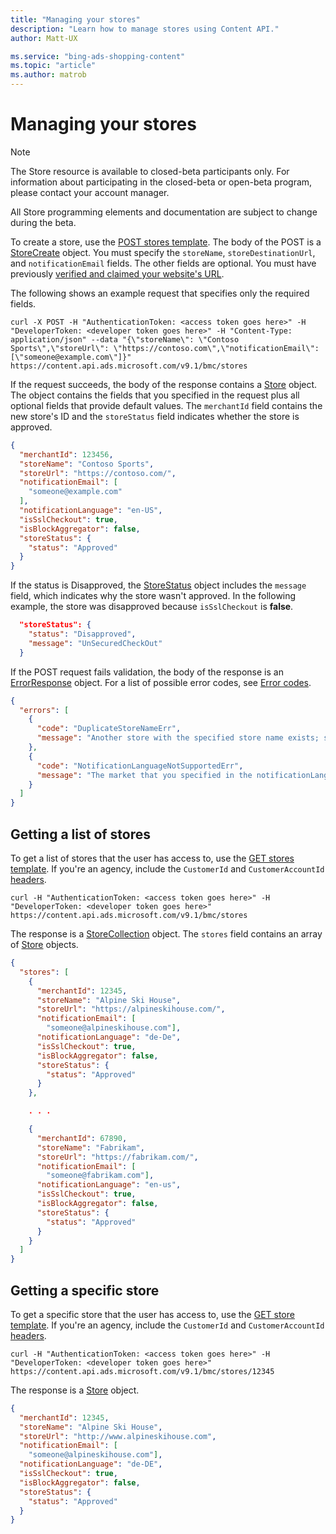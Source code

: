 ```yaml
---
title: "Managing your stores"
description: "Learn how to manage stores using Content API."
author: Matt-UX

ms.service: "bing-ads-shopping-content"
ms.topic: "article"
ms.author: matrob
---
```


# Managing your stores

> [!NOTE]
> The Store resource is available to closed-beta participants only. For information about participating in the closed-beta or open-beta program, please contact your account manager.
>
> All Store programming elements and documentation are subject to change during the beta.

To create a store, use the [POST stores template](store-resource.md#stores-template). The body of the POST is a [StoreCreate](store-resource.md#storecreate) object. You must specify the `storeName`, `storeDestinationUrl`, and `notificationEmail` fields. The other fields are optional. You must have previously <a href="https://help.ads.microsoft.com/#apex/3/en/50888/1" target="_blank">verified and claimed your website's URL</a>.

The following shows an example request that specifies only the required fields.

```curl
curl -X POST -H "AuthenticationToken: <access token goes here>" -H "DeveloperToken: <developer token goes here>" -H "Content-Type: application/json" --data "{\"storeName\": \"Contoso Sports\",\"storeUrl\": \"https://contoso.com\",\"notificationEmail\": [\"someone@example.com\"]}"  https://content.api.ads.microsoft.com/v9.1/bmc/stores
```

If the request succeeds, the body of the response contains a [Store](store-resource.md#store) object. The object contains the fields that you specified in the request plus all optional fields that provide default values. The `merchantId` field contains the new store's ID and the `storeStatus` field indicates whether the store is approved. 

```json
{
  "merchantId": 123456,
  "storeName": "Contoso Sports",
  "storeUrl": "https://contoso.com/",
  "notificationEmail": [
    "someone@example.com"
  ],
  "notificationLanguage": "en-US",
  "isSslCheckout": true,
  "isBlockAggregator": false,
  "storeStatus": {
    "status": "Approved"
  }
}
```

If the status is Disapproved, the [StoreStatus](store-resource.md#storestatus) object includes the `message` field, which indicates why the store wasn't approved. In the following example, the store was disapproved because `isSslCheckout` is **false**.

```json
  "storeStatus": {
    "status": "Disapproved",
    "message": "UnSecuredCheckOut"
  }
```

If the POST request fails validation, the body of the response is an [ErrorResponse](store-resource.md#errorresponse) object. For a list of possible error codes, see [Error codes](store-resource.md#error-codes).

```json
{
  "errors": [
    {
      "code": "DuplicateStoreNameErr",
      "message": "Another store with the specified store name exists; store names must be unique with Microsoft Merchant Center."
    },
    {
      "code": "NotificationLanguageNotSupportedErr",
      "message": "The market that you specified in the notificationLanguage field is not valid."
    }
  ]
}
```


## Getting a list of stores

To get a list of stores that the user has access to, use the [GET stores template](store-resource.md#stores-template). If you're an agency, include the `CustomerId` and `CustomerAccountId` [headers](store-resource.md#headers).

```curl
curl -H "AuthenticationToken: <access token goes here>" -H "DeveloperToken: <developer token goes here>"  https://content.api.ads.microsoft.com/v9.1/bmc/stores
```

The response is a [StoreCollection](store-resource.md#storecollection) object. The `stores` field contains an array of [Store](store-resource.md#store) objects.

```json
{
  "stores": [
    {
      "merchantId": 12345,
      "storeName": "Alpine Ski House",
      "storeUrl": "https://alpineskihouse.com/",
      "notificationEmail": [
        "someone@alpineskihouse.com"],
      "notificationLanguage": "de-De",
      "isSslCheckout": true,
      "isBlockAggregator": false,
      "storeStatus": {
        "status": "Approved"
      }
    },

    . . .

    {
      "merchantId": 67890,
      "storeName": "Fabrikam",
      "storeUrl": "https://fabrikam.com/",
      "notificationEmail": [
        "someone@fabrikam.com"],
      "notificationLanguage": "en-us",
      "isSslCheckout": true,
      "isBlockAggregator": false,
      "storeStatus": {
        "status": "Approved"
      }
    }
  ]
}
```


## Getting a specific store

To get a specific store that the user has access to, use the [GET store template](store-resource.md#storesmerchantid-template). If you're an agency, include the `CustomerId` and `CustomerAccountId` [headers](store-resource.md#headers).

```curl
curl -H "AuthenticationToken: <access token goes here>" -H "DeveloperToken: <developer token goes here>"  https://content.api.ads.microsoft.com/v9.1/bmc/stores/12345
```

The response is a [Store](store-resource.md#store) object.

```json
{
  "merchantId": 12345,
  "storeName": "Alpine Ski House",
  "storeUrl": "http://www.alpineskihouse.com",
  "notificationEmail": [
    "someone@alpineskihouse.com"],
  "notificationLanguage": "de-DE",
  "isSslCheckout": true,
  "isBlockAggregator": false,
  "storeStatus": {
    "status": "Approved"
  }
}
```
